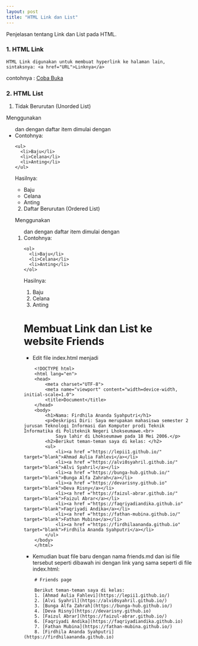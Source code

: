 ```yaml
---
layout: post
title: "HTML Link dan List"
---
```


Penjelasan tentang Link dan List pada HTML.




### 1. HTML Link
```
HTML Link digunakan untuk membuat hyperlink ke halaman lain, sintaksnya: <a href="URL">Linknya</a>
```
contohnya : <a href="https://www.instagram.com/firdhilas?igsh=MTFnZmNrcWZnNjI5cg==">Coba Buka</a>

### 2. HTML List

1. Tidak Berurutan (Unorded List)

Menggunakan <ul> dan dengan daftar item dimulai dengan <li>
Contohnya:
```
<ul>
  <li>Baju</li>
  <li>Celana</li>
  <li>Anting</li>
</ul>
```

Hasilnya: 

<ul>
  <li>Baju</li>
  <li>Celana</li>
  <li>Anting</li>
</ul>

2. Daftar Berurutan (Ordered List)

Menggunakan <ol> dan dengan daftar item dimulai dengan <li>
Contohnya:
```
<ol>
  <li>Baju</li>
  <li>Celana</li>
  <li>Anting</li>
</ol>
```
Hasilnya: 
<ol>
  <li>Baju</li>
  <li>Celana</li>
  <li>Anting</li>
</ol>

# Membuat Link dan List ke website Friends
- Edit file index.html menjadi
```
    <!DOCTYPE html>
    <html lang="en">
    <head>
        <meta charset="UTF-8">
        <meta name="viewport" content="width=device-width, initial-scale=1.0">
        <title>Document</title>
    </head>
    <body>
        <h1>Nama: Firdhila Ananda Syahputri</h1>
        <p>Deskripsi Diri: Saya merupakan mahasiswa semester 2 jurusan Teknologi Informasi dan Komputer prodi Teknik Informatika di Politeknik Negeri Lhokseumawe.<br> 
            Saya lahir di Lhokseumawe pada 18 Mei 2006.</p>
        <h2>Berikut teman-teman saya di kelas: </h2>
        <ul>
            <li><a href ="https://lepii1.github.io/" target="blank">Ahmad Aulia Fahlevi</a></li>
            <li><a href ="https://alvi0syahril.github.io/" target="blank">Alvi Syahril</a></li>
            <li><a href ="https://bunga-hub.github.io/" target="blank">Bunga Alfa Zahrah</a></li>
            <li><a href ="https://devarisny.github.io" target="blank">Deva Risny</a></li>
            <li><a href ="https://faizul-abrar.github.io/" target="blank">Faizul Abrar</a></li>
            <li><a href ="https://faqriyadiandika.github.io" target="blank">Faqriyadi Andika</a></li>
            <li><a href ="https://fathan-mubina.github.io/" target="blank">Fathan Mubina</a></li>
            <li><a href ="https://firdhilaananda.github.io" target="blank">Firdhila Ananda Syahputri</a></li>
        </ul>
    </body>
    </html>
```
- Kemudian buat file baru dengan nama friends.md dan isi file tersebut seperti dibawah ini dengan link yang sama seperti di file index.html:
```
    # Friends page

    Berikut teman-teman saya di kelas:
    1. [Ahmad Aulia Fahlevi](https://lepii1.github.io/)
    2. [Alvi Syahril](https://alvi0syahril.github.io/)
    3. [Bunga Alfa Zahrah](https://bunga-hub.github.io/)
    4. [Deva Risny](https://devarisny.github.io)
    5. [Faizul Abrar](https://faizul-abrar.github.io/)
    6. [Faqriyadi Andika](https://faqriyadiandika.github.io)
    7. [Fathan Mubina](https://fathan-mubina.github.io/)
    8. [Firdhila Ananda Syahputri](https://firdhilaananda.github.io)
```
